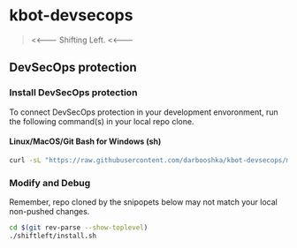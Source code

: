 # kbot-devsecops

> <<--- Shifting Left. <<---

## DevSecOps protection

### Install DevSecOps protection

To connect DevSecOps protection in your development envoronment,
run the following command(s) in your local repo clone.

#### Linux/MacOS/Git Bash for Windows (sh)

```sh
curl -sL "https://raw.githubusercontent.com/darbooshka/kbot-devsecops/main/shiftleft/install.sh" | sh
```

### Modify and Debug

Remember, repo cloned by the snipopets below may not match your local non-pushed changes.

```sh
cd $(git rev-parse --show-toplevel)
./shiftleft/install.sh
```

